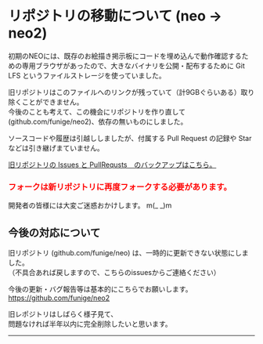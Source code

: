 # リポジトリの移動について (neo → neo2)

初期のNEOには、既存のお絵描き掲示板にコードを埋め込んで動作確認するための専用ブラウザがあったので、大きなバイナリを公開・配布するために Git LFS というファイルストレージを使っていました。

旧リポジトリはこのファイルへのリンクが残っていて（計9GBぐらいある）取り除くことができません。  
今後のことも考えて、この機会にリポジトリを作り直して (github.com/funige/neo2)、依存の無いものにしました。

ソースコードや履歴は引越ししましたが、付属する Pull Request の記録や Star などは引き継げまていません。

[旧リポジトリの Issues と PullRequsts　のバックアップはこちら。](https://funige.github.io/neo2)

### <span style="color:red">フォークは新リポジトリに再度フォークする必要があります。</span>

開発者の皆様には大変ご迷惑おかけします。 m(\_ \_)m

## 今後の対応について

旧リポジトリ (github.com/funige/neo) は、一時的に更新できない状態にしました。  
（不具合あれば戻しますので、こちらのissuesからご連絡ください）

今後の更新・バグ報告等は基本的にこちらでお願いします。
https://github.com/funige/neo2

旧レポジトリはしばらく様子見て、  
問題なければ半年以内に完全削除したいと思います。

---
